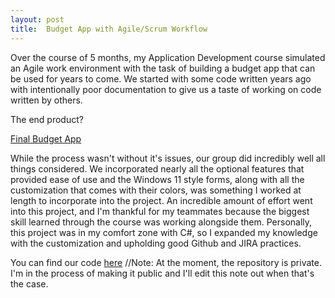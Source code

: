 ```yaml
---
layout: post
title:  Budget App with Agile/Scrum Workflow
---
```


Over the course of 5 months, my Application Development course simulated an Agile work environment with the task of building a budget app that can be used for years to come. We started with some code written years ago with intentionally poor documentation to give us a taste of working on code written by others. 

The end product?

[Final Budget App](./../images/YourNameBudgetApp.png)

While the process wasn't without it's issues, our group did incredibly well all things considered. We incorporated nearly all the optional features that provided ease of use and the Windows 11 style forms, along with all the customization that comes with their colors, was something I worked at length to incorporate into the project. An incredible amount of effort went into this project, and I'm thankful for my teammates because the biggest skill learned through the course was working alongside them. Personally, this project was in my comfort zone with C#, so I expanded my knowledge with the customization and upholding good Github and JIRA practices.

You can find our code [here](https://github.com/NitpreetA/Milestone6_Team_YourName)
//Note: At the moment, the repository is private. I'm in the process of making it public and I'll edit this note out when that's the case.

